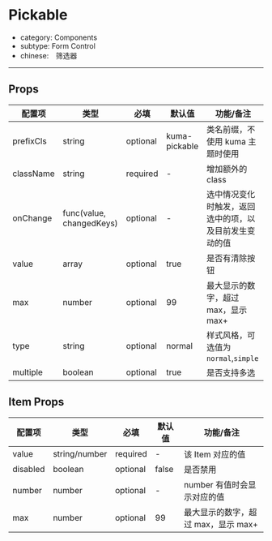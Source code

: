 # Pickable

- category: Components
- subtype: Form Control
- chinese:　筛选器

---

## Props

| 配置项 | 类型 | 必填 | 默认值 | 功能/备注 |
|---|---|---|---|---|
|prefixCls|string|optional|kuma-pickable|类名前缀，不使用 kuma 主题时使用|
|className|string|required|-|增加额外的class|
|onChange|func(value, changedKeys)|optional|-|选中情况变化时触发，返回选中的项，以及目前发生变动的值|
|value|array|optional|true|是否有清除按钮|
|max|number|optional|99|最大显示的数字，超过 max，显示 max+|
|type|string|optional|normal|样式风格，可选值为`normal`,`simple`|
|multiple|boolean|optional|true|是否支持多选|

## Item Props

| 配置项 | 类型 | 必填 | 默认值 | 功能/备注 |
|---|---|---|---|---|
|value|string/number|required|-|该 Item 对应的值|
|disabled|boolean|optional|false|是否禁用|
|number|number|optional|-|number 有值时会显示对应的值|
|max|number|optional|99|最大显示的数字，超过 max，显示 max+|

